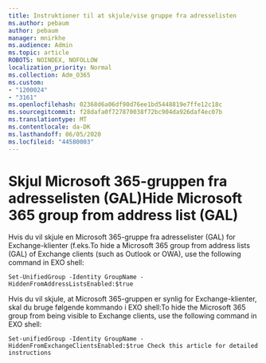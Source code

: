 ```yaml
---
title: Instruktioner til at skjule/vise gruppe fra adresselisten
ms.author: pebaum
author: pebaum
manager: mnirkhe
ms.audience: Admin
ms.topic: article
ROBOTS: NOINDEX, NOFOLLOW
localization_priority: Normal
ms.collection: Adm_O365
ms.custom:
- "1200024"
- "3161"
ms.openlocfilehash: 02368d6a06df90d76ee1bd5448819e7ffe12c18c
ms.sourcegitcommit: f28dafa0f727870038f72bc904da926daf4ec07b
ms.translationtype: MT
ms.contentlocale: da-DK
ms.lasthandoff: 06/05/2020
ms.locfileid: "44580003"
---
```

# <a name="hide-microsoft-365-group-from-address-list-gal"></a><span data-ttu-id="8f4ba-102">Skjul Microsoft 365-gruppen fra adresselisten (GAL)</span><span class="sxs-lookup"><span data-stu-id="8f4ba-102">Hide Microsoft 365 group from address list (GAL)</span></span>

<span data-ttu-id="8f4ba-103">Hvis du vil skjule en Microsoft 365-gruppe fra adresselister (GAL) for Exchange-klienter (f.eks.</span><span class="sxs-lookup"><span data-stu-id="8f4ba-103">To hide a Microsoft 365 group from address lists (GAL) of Exchange clients (such as Outlook or OWA), use the following command in EXO shell:</span></span>

`Set-UnifiedGroup -Identity GroupName -HiddenFromAddressListsEnabled:$true`

<span data-ttu-id="8f4ba-104">Hvis du vil skjule, at Microsoft 365-gruppen er synlig for Exchange-klienter, skal du bruge følgende kommando i EXO shell:</span><span class="sxs-lookup"><span data-stu-id="8f4ba-104">To hide the Microsoft 365 group from being visible to Exchange clients, use the following command in EXO shell:</span></span>

`Set-unifiedGroup -Identity GroupName -HiddenFromExchangeClientsEnabled:$true
Check this article for detailed instructions`

